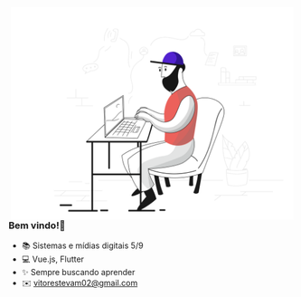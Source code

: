 
<img align="right" src="./image/pixeltrue-support-1.svg" width="500"/>
<br/>

### Bem vindo!👻

- 📚 Sistemas e mídias digitais 5/9
- 💻 Vue.js, Flutter
- ✨ Sempre buscando aprender 
- ✉️ vitorestevam02@gmail.com


